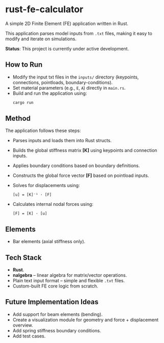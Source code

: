 # rust-fe-calculator
A simple 2D Finite Element (FE) application written in Rust.

This application parses model inputs from `.txt` files, making it easy to modify and iterate on simulations.

**Status**: This project is currently under active development.

## How to Run
- Modify the input txt files in the `inputs/` directory (keypoints, connections, pointloads, boundary-conditions).
- Set material parameters (e.g., `E`, `A`) directly in `main.rs`.
- Build and run the application using:
   ```bash
   cargo run
   ```

## Method
The application follows these steps:

- Parses inputs and loads them into Rust structs.
- Builds the global stiffness matrix **[K]** using keypoints and connection inputs.
- Applies boundary conditions based on boundary definitions.
- Constructs the global force vector **[F]** based on pointload inputs.
- Solves for displacements using:

  ```
  [u] = [K]⁻¹ · [F]
  ```

- Calculates internal nodal forces using:

  ```
  [F] = [K] · [u]
  ```

## Elements
- Bar elements (axial stiffness only).

## Tech Stack
- **Rust**.
- **nalgebra** – linear algebra for matrix/vector operations.
- Plain text input format – simple and flexible `.txt` files.
- Custom-built FE core logic from scratch.

## Future Implementation Ideas
- Add support for beam elements (bending).
- Create a visualization module for geometry and force + displacement overview.
- Add spring stiffness boundary conditions.
- Add test cases.
